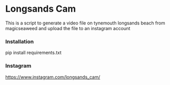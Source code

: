 # Longsands Cam

This is a script to generate a video file on tynemouth longsands beach from magicseaweed and upload the file to an instagram account

### Installation

pip install requirements.txt

### Instagram

https://www.instagram.com/longsands_cam/
